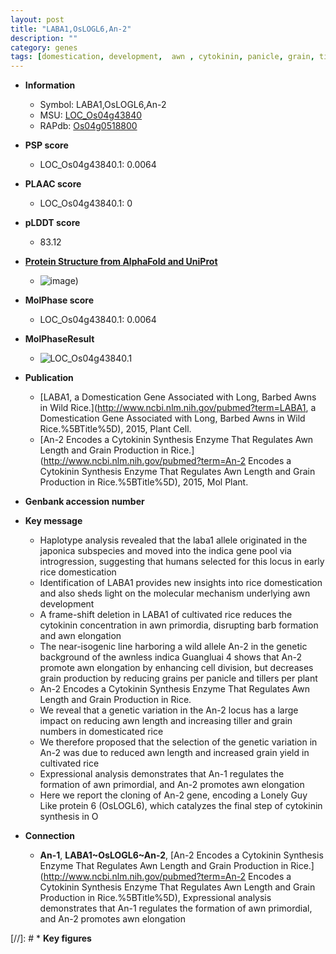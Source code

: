 ```yaml
---
layout: post
title: "LABA1,OsLOGL6,An-2"
description: ""
category: genes
tags: [domestication, development,  awn , cytokinin, panicle, grain, tiller, grains per panicle, grain yield, grain number, yield, cell division]
---
```


* **Information**  
    + Symbol: LABA1,OsLOGL6,An-2  
    + MSU: [LOC_Os04g43840](http://rice.plantbiology.msu.edu/cgi-bin/ORF_infopage.cgi?orf=LOC_Os04g43840)  
    + RAPdb: [Os04g0518800](http://rapdb.dna.affrc.go.jp/viewer/gbrowse_details/irgsp1?name=Os04g0518800)  

* **PSP score**  
    + LOC_Os04g43840.1: 0.0064 

* **PLAAC score**  
    + LOC_Os04g43840.1: 0 

* **pLDDT score**
    + 83.12

* **[Protein Structure from AlphaFold and UniProt](https://www.uniprot.org/uniprotkb/Q0JBP5/entry#structure)**
    + ![image](https://ricepsp.github.io/images/Q0/AF-Q0JBP5-F1.png))

* **MolPhase score**
    + LOC_Os04g43840.1: 0.0064

* **MolPhaseResult**
    + ![LOC_Os04g43840.1](https://ricepsp.github.io/pictures/LOC_Os04g/LOC_Os04g43840.1.png)

* **Publication**  
    + [LABA1, a Domestication Gene Associated with Long, Barbed Awns in Wild Rice.](http://www.ncbi.nlm.nih.gov/pubmed?term=LABA1, a Domestication Gene Associated with Long, Barbed Awns in Wild Rice.%5BTitle%5D), 2015, Plant Cell.
    + [An-2 Encodes a Cytokinin Synthesis Enzyme That Regulates Awn Length and Grain Production in Rice.](http://www.ncbi.nlm.nih.gov/pubmed?term=An-2 Encodes a Cytokinin Synthesis Enzyme That Regulates Awn Length and Grain Production in Rice.%5BTitle%5D), 2015, Mol Plant.

* **Genbank accession number**  

* **Key message**  
    + Haplotype analysis revealed that the laba1 allele originated in the japonica subspecies and moved into the indica gene pool via introgression, suggesting that humans selected for this locus in early rice domestication
    + Identification of LABA1 provides new insights into rice domestication and also sheds light on the molecular mechanism underlying awn development
    + A frame-shift deletion in LABA1 of cultivated rice reduces the cytokinin concentration in awn primordia, disrupting barb formation and awn elongation
    + The near-isogenic line harboring a wild allele An-2 in the genetic background of the awnless indica Guangluai 4 shows that An-2 promote awn elongation by enhancing cell division, but decreases grain production by reducing grains per panicle and tillers per plant
    + An-2 Encodes a Cytokinin Synthesis Enzyme That Regulates Awn Length and Grain Production in Rice.
    + We reveal that a genetic variation in the An-2 locus has a large impact on reducing awn length and increasing tiller and grain numbers in domesticated rice
    + We therefore proposed that the selection of the genetic variation in An-2 was due to reduced awn length and increased grain yield in cultivated rice
    + Expressional analysis demonstrates that An-1 regulates the formation of awn primordial, and An-2 promotes awn elongation
    + Here we report the cloning of An-2 gene, encoding a Lonely Guy Like protein 6 (OsLOGL6), which catalyzes the final step of cytokinin synthesis in O

* **Connection**  
    + __An-1__, __LABA1~OsLOGL6~An-2__, [An-2 Encodes a Cytokinin Synthesis Enzyme That Regulates Awn Length and Grain Production in Rice.](http://www.ncbi.nlm.nih.gov/pubmed?term=An-2 Encodes a Cytokinin Synthesis Enzyme That Regulates Awn Length and Grain Production in Rice.%5BTitle%5D), Expressional analysis demonstrates that An-1 regulates the formation of awn primordial, and An-2 promotes awn elongation

[//]: # * **Key figures**  


